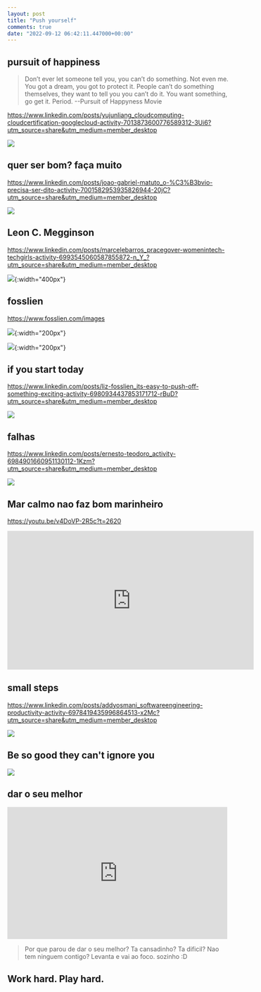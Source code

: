 ```yaml
---
layout: post
title: "Push yourself"
comments: true
date: "2022-09-12 06:42:11.447000+00:00"
---
```


## pursuit of happiness

> Don’t ever let someone tell you, you can’t do something. Not even me. You got a dream, you got to protect it. People can’t do something themselves, they want to tell you you can’t do it. You want something, go get it. Period.
--Pursuit of Happyness Movie

https://www.linkedin.com/posts/yujunliang_cloudcomputing-cloudcertification-googlecloud-activity-7013873600776589312-3Ui6?utm_source=share&utm_medium=member_desktop

![](/assets/img/edxhPaolp_3e00b14f7435f8e46915310ad72c9dcd.png)


## quer ser bom? faça muito

https://www.linkedin.com/posts/joao-gabriel-matuto_o-%C3%B3bvio-precisa-ser-dito-activity-7001582953935826944-20jC?utm_source=share&utm_medium=member_desktop

![](/assets/img/edxhPaolp_1ae8fc43653651856facdbb5563bfb7c.png)


## Leon C. Megginson

https://www.linkedin.com/posts/marcelebarros_pracegover-womenintech-techgirls-activity-6993545060587855872-n_Y_?utm_source=share&utm_medium=member_desktop

![](/assets/img/edxhPaolp_aeeb09cc859bc784e31ec53fd29df392.png){:width="400px"}


## fosslien

https://www.fosslien.com/images

![](/assets/img/edxhPaolp_5356a74c1420d49bbf7f890ede6d22c7.png){:width="200px"}

![](/assets/img/edxhPaolp_3481b02498865bede5472581193194b4.png){:width="200px"}


## if you start today

https://www.linkedin.com/posts/liz-fosslien_its-easy-to-push-off-something-exciting-activity-6980934437853171712-rBuD?utm_source=share&utm_medium=member_desktop

![](/assets/img/edxhPaolp_54fe6b7a26460f89a08937a2892380b6.png)


## falhas

https://www.linkedin.com/posts/ernesto-teodoro_activity-6984901660951130112-1Kzm?utm_source=share&utm_medium=member_desktop

![](/assets/img/edxhPaolp_d11cee5311c0711acd62bcd042bb7743.png)


## Mar calmo nao faz bom marinheiro

https://youtu.be/v4DoVP-2R5c?t=2620

<iframe width="560" height="315" src="https://www.youtube.com/embed/v4DoVP-2R5c" title="YouTube video player" frameborder="0" allow="accelerometer; autoplay; clipboard-write; encrypted-media; gyroscope; picture-in-picture" allowfullscreen></iframe>

## small steps

https://www.linkedin.com/posts/addyosmani_softwareengineering-productivity-activity-6978419435996864513-x2Mc?utm_source=share&utm_medium=member_desktop

![](/assets/img/edxhPaolp_a199d16c7ca2658c0da3c307e768b3e2.png)


## Be so good they can't ignore you

![](/assets/img/edxhPaolp_3488cfd5fe9790b5715af113933d56cb.png)


## dar o seu melhor

<iframe sandbox src='http://core1:8081/download/agunicatblog/af7a450557924885a9bddaebe104e74f.mp4/vinimathias.run_300181256_427602872766332_7605777679355346437_n.mp4' style='border:0;width:500px;height:300px;'></iframe>

> Por que parou de dar o seu melhor?
> Ta cansadinho?
> Ta dificil?
> Nao tem ninguem contigo?
> Levanta e vai ao foco. sozinho :D


## Work hard. Play hard.


